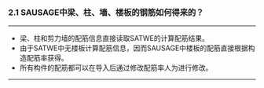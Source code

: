 ### 2.1	SAUSAGE中梁、柱、墙、楼板的钢筋如何得来的？

---

* 梁、柱和剪力墙的配筋信息直接读取SATWE的计算配筋结果。
* 由于SATWE中无楼板计算配筋信息，因而SAUSAGE中楼板的配筋直接根据构造配筋率获得。
* 所有构件的配筋都可以在导入后通过修改配筋率人为进行修改。

---
